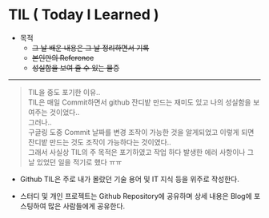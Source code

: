 # TIL ( Today I Learned )

- 목적
  - ~~그 날 배운 내용은 그 날 정리하면서 기록~~
  - ~~본인만의 Reference~~
  - ~~성실함을 보여 줄 수 있는 물증~~
  
---
> TIL을 중도 포기한 이유..<br/>
> TIL은 매일 Commit하면서 github 잔디밭 만드는 재미도 있고
> 나의 성실함을 보여주는 것이었다..<br/>
> 그러나..<br/>
> 구글링 도중 Commit 날짜를 변경 조작이 가능한 것을 알게되었고 이렇게 되면 잔디밭 만드는 것도 조작이 가능하다는 것이였다..<br/>
> 그래서 사실상 TIL의 주 목적은 포기하였고 작업 하다 발생한 에러 사항이나 그 날 있었던 일을 적기로 했다 ㅠㅠ


- Github TIL은 주로 내가 몰랐던 기술 용어 및 IT 지식 등을 위주로 작성한다.

- 스터디 및 개인 프로젝트는 Github Repository에 공유하며 상세 내용은 Blog에 포스팅하여 많은 사람들에게 공유한다. 